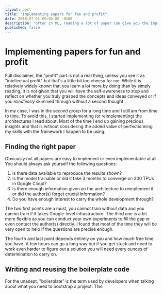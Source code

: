```yaml
---
layout: post
title: "Implementing papers for fun and profit"
date: 2018-07-01 00:00:00 -0500
description: "Often in ML, reading a lot of paper can give you the impression that you have a good grasp of the concept and that you \"understand\" the topic. In my experience however, implementing paper can be a better way to gain precious insights."
published: false
---
```


# Implementing papers for fun and profit

Full disclaimer, the "profit" part is not a real thing, unless you see it as "intellectual profit" but that's a little bit too cheesy for me. While it is relatively widely known that you learn a lot more by doing than by simply reading, it is not given that you will have the self-awareness to stop and reflect on whether you truly grasped the concepts and ideas conveyed or if you *mindlessly* skimmed through without a second thought.

In my case, I was in the second group for a long time and I still am from time to time. To avoid this, I started implementing (or reimplementing) the architectures I read about. Most of the time I end up gaining precious insights and that is without considering the added value of perfectionning my skills with the framework I happen to be using.

## Finding the right paper

Obviously not all papers are easy to implement or even implementable at all. You should always ask yourself the following questions:

1. Is there data available to reproduce the results shown?
2. Is the model trainable or did it take 3 months to converge on 200 TPUs in Google Cloud?
3. Is there enough information given on the architecture to reimplement it or did the author(s) forget crucial information?
4. Do you have enough interest to carry the whole development through?

The two first points are a must, you cannot train without data and you cannot train if it takes Google-level infrastructure. The third one is a bit more flexible as you can conduct your own experiments to fill the gap or even contact the author(s) directly. I found that most of the time they will be very open to help if the questions are precise enough. 

The fourth and last point depends entirely on you and how much free time you have. A few hours can go a long way but if you get stuck and need to work even harder to figure out a solution you will need every ounces of determination to carry on.

## Writing and reusing the boilerplate code

For the unadept, "boilerplate" is the term used by developers when talking about what you need to bootstrap a project. This 